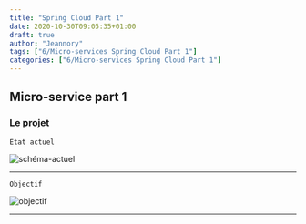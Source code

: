 ```yaml
---
title: "Spring Cloud Part 1"
date: 2020-10-30T09:05:35+01:00
draft: true
author: "Jeannory"
tags: ["6/Micro-services Spring Cloud Part 1"]
categories: ["6/Micro-services Spring Cloud Part 1"]
---
```


## Micro-service part 1 ##

### Le projet ###

```
Etat actuel
```

![schéma-actuel](/blog/img/6/Micro-service-1.png)

---

```
Objectif
```

![objectif](/blog/img/6/Micro-service-2.png)

---